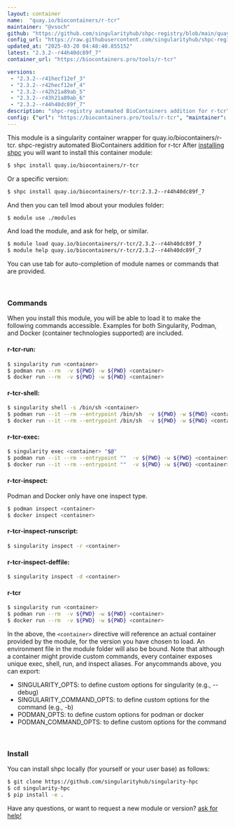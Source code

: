 ```yaml
---
layout: container
name:  "quay.io/biocontainers/r-tcr"
maintainer: "@vsoch"
github: "https://github.com/singularityhub/shpc-registry/blob/main/quay.io/biocontainers/r-tcr/container.yaml"
config_url: "https://raw.githubusercontent.com/singularityhub/shpc-registry/main/quay.io/biocontainers/r-tcr/container.yaml"
updated_at: "2025-03-20 04:48:40.855152"
latest: "2.3.2--r44h40dc89f_7"
container_url: "https://biocontainers.pro/tools/r-tcr"

versions:
 - "2.3.2--r41hecf12ef_3"
 - "2.3.2--r42hecf12ef_4"
 - "2.3.2--r42h21a89ab_5"
 - "2.3.2--r43h21a89ab_6"
 - "2.3.2--r44h40dc89f_7"
description: "shpc-registry automated BioContainers addition for r-tcr"
config: {"url": "https://biocontainers.pro/tools/r-tcr", "maintainer": "@vsoch", "description": "shpc-registry automated BioContainers addition for r-tcr", "latest": {"2.3.2--r44h40dc89f_7": "sha256:300a186828447f23aebb3bb341f947eacb225e6ae7dad26f0930317ca9cad9d0"}, "tags": {"2.3.2--r41hecf12ef_3": "sha256:4829ab11db22d5d3eab1fb791552355fe50ab4fe854d54802376889ab98c9502", "2.3.2--r42hecf12ef_4": "sha256:aafb0f622d3b438d931ba3ea705c95a42982b247609c43bd1d778f3cc81f2385", "2.3.2--r42h21a89ab_5": "sha256:78c08ffda3478a2b51332bc74e29879404e2a0a0c9752f6d9f84e9cdb3de7c9b", "2.3.2--r43h21a89ab_6": "sha256:413dbfa18bb6d3199139b560240efb71ba0019e3f9a2a4b0cf5df3ea662194c3", "2.3.2--r44h40dc89f_7": "sha256:300a186828447f23aebb3bb341f947eacb225e6ae7dad26f0930317ca9cad9d0"}, "docker": "quay.io/biocontainers/r-tcr"}
---
```


This module is a singularity container wrapper for quay.io/biocontainers/r-tcr.
shpc-registry automated BioContainers addition for r-tcr
After [installing shpc](#install) you will want to install this container module:


```bash
$ shpc install quay.io/biocontainers/r-tcr
```

Or a specific version:

```bash
$ shpc install quay.io/biocontainers/r-tcr:2.3.2--r44h40dc89f_7
```

And then you can tell lmod about your modules folder:

```bash
$ module use ./modules
```

And load the module, and ask for help, or similar.

```bash
$ module load quay.io/biocontainers/r-tcr/2.3.2--r44h40dc89f_7
$ module help quay.io/biocontainers/r-tcr/2.3.2--r44h40dc89f_7
```

You can use tab for auto-completion of module names or commands that are provided.

<br>

### Commands

When you install this module, you will be able to load it to make the following commands accessible.
Examples for both Singularity, Podman, and Docker (container technologies supported) are included.

#### r-tcr-run:

```bash
$ singularity run <container>
$ podman run --rm  -v ${PWD} -w ${PWD} <container>
$ docker run --rm  -v ${PWD} -w ${PWD} <container>
```

#### r-tcr-shell:

```bash
$ singularity shell -s /bin/sh <container>
$ podman run --it --rm --entrypoint /bin/sh  -v ${PWD} -w ${PWD} <container>
$ docker run --it --rm --entrypoint /bin/sh  -v ${PWD} -w ${PWD} <container>
```

#### r-tcr-exec:

```bash
$ singularity exec <container> "$@"
$ podman run --it --rm --entrypoint ""  -v ${PWD} -w ${PWD} <container> "$@"
$ docker run --it --rm --entrypoint ""  -v ${PWD} -w ${PWD} <container> "$@"
```

#### r-tcr-inspect:

Podman and Docker only have one inspect type.

```bash
$ podman inspect <container>
$ docker inspect <container>
```

#### r-tcr-inspect-runscript:

```bash
$ singularity inspect -r <container>
```

#### r-tcr-inspect-deffile:

```bash
$ singularity inspect -d <container>
```



#### r-tcr

```bash
$ singularity run <container>
$ podman run --rm  -v ${PWD} -w ${PWD} <container>
$ docker run --rm  -v ${PWD} -w ${PWD} <container>
```


In the above, the `<container>` directive will reference an actual container provided
by the module, for the version you have chosen to load. An environment file in the
module folder will also be bound. Note that although a container
might provide custom commands, every container exposes unique exec, shell, run, and
inspect aliases. For anycommands above, you can export:

 - SINGULARITY_OPTS: to define custom options for singularity (e.g., --debug)
 - SINGULARITY_COMMAND_OPTS: to define custom options for the command (e.g., -b)
 - PODMAN_OPTS: to define custom options for podman or docker
 - PODMAN_COMMAND_OPTS: to define custom options for the command

<br>

### Install

You can install shpc locally (for yourself or your user base) as follows:

```bash
$ git clone https://github.com/singularityhub/singularity-hpc
$ cd singularity-hpc
$ pip install -e .
```

Have any questions, or want to request a new module or version? [ask for help!](https://github.com/singularityhub/singularity-hpc/issues)